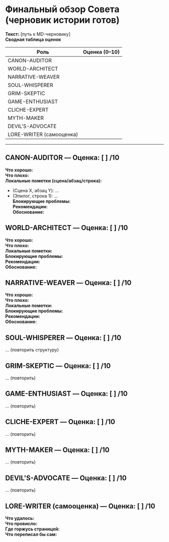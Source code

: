 # Финальный обзор Совета (черновик истории готов)

**Текст:** [путь к MD-черновику]  
**Сводная таблица оценок**

| Роль              | Оценка (0–10) |
|-------------------|---------------|
| CANON-AUDITOR     |               |
| WORLD-ARCHITECT   |               |
| NARRATIVE-WEAVER  |               |
| SOUL-WHISPERER    |               |
| GRIM-SKEPTIC      |               |
| GAME-ENTHUSIAST   |               |
| CLICHE-EXPERT     |               |
| MYTH-MAKER        |               |
| DEVIL'S-ADVOCATE  |               |
| LORE-WRITER (самооценка) |       |

---

## CANON-AUDITOR — Оценка: [ ] /10
**Что хорошо:**  
**Что плохо:**  
**Локальные пометки (сцена/абзац/строка):**  
- (Сцена X, абзац Y): …  
- (Эпилог, строка 1): …  
**Блокирующие проблемы:**  
**Рекомендации:**  
**Обоснование:**  

## WORLD-ARCHITECT — Оценка: [ ] /10
**Что хорошо:**  
**Что плохо:**  
**Локальные пометки:**  
**Блокирующие проблемы:**  
**Рекомендации:**  
**Обоснование:**  

## NARRATIVE-WEAVER — Оценка: [ ] /10
**Что хорошо:**  
**Что плохо:**  
**Локальные пометки:**  
**Блокирующие проблемы:**  
**Рекомендации:**  
**Обоснование:**  

## SOUL-WHISPERER — Оценка: [ ] /10
… (повторить структуру)

## GRIM-SKEPTIC — Оценка: [ ] /10
… (повторить)

## GAME-ENTHUSIAST — Оценка: [ ] /10
… (повторить)

## CLICHE-EXPERT — Оценка: [ ] /10
… (повторить)

## MYTH-MAKER — Оценка: [ ] /10
… (повторить)

## DEVIL'S-ADVOCATE — Оценка: [ ] /10
… (повторить)

## LORE-WRITER (самооценка) — Оценка: [ ] /10
**Что удалось:**  
**Что провисло:**  
**Где горжусь страницей:**  
**Что переписал бы сам:**  
